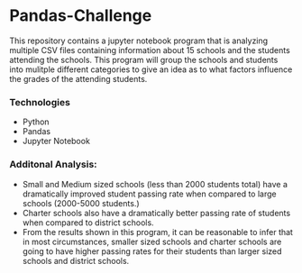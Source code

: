# Pandas-Challenge
This repository contains a jupyter notebook program that is analyzing multiple CSV files containing information about 15 schools and the students attending the schools. This program will group the schools and students into mulitple different categories to give an idea as to what factors influence the grades of the attending students.

### Technologies
* Python
* Pandas
* Jupyter Notebook

### Additonal Analysis: 
* Small and Medium sized schools (less than 2000 students total) have a dramatically improved student passing rate when compared to large schools (2000-5000 students.)
* Charter schools also have a dramatically better passing rate of students when compared to district schools.
* From the results shown in this program, it can be reasonable to infer that in most circumstances, smaller sized schools and charter schools are going to have higher passing rates for their students than larger sized schools and district schools.